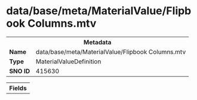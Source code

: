 <h1>data/base/meta/MaterialValue/Flipbook Columns.mtv</h1><table><tr><th colspan="100%">Metadata</th></tr><tr><td><b>Name</b></td><td>data/base/meta/MaterialValue/Flipbook Columns.mtv</td></tr><tr><td><b>Type</b></td><td>MaterialValueDefinition</td></tr><tr><td><b>SNO ID</b></td><td>415630</td></tr></table>

<table><tr><th colspan="100%">Fields</th></tr></table>

